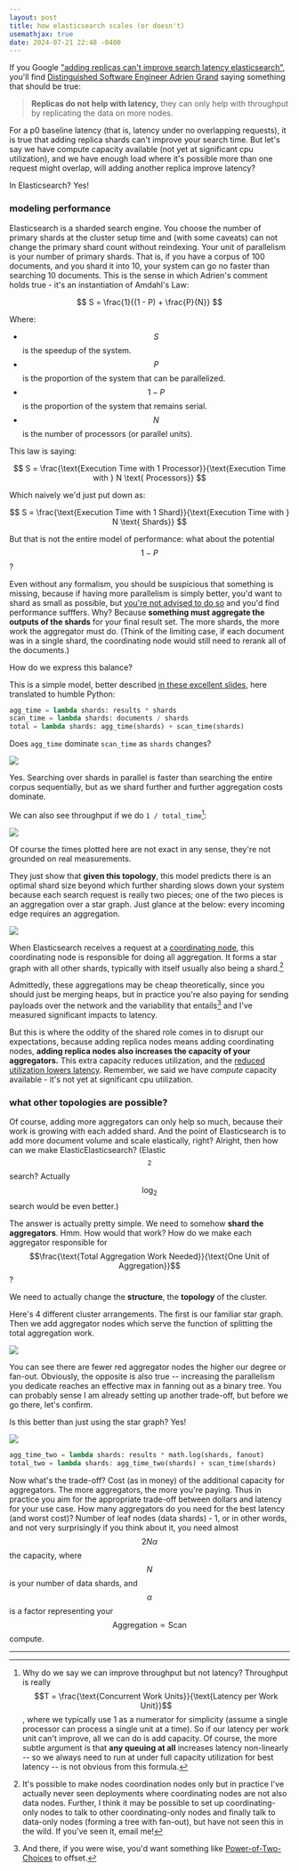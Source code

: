 ```yaml
---
layout: post
title: how elasticsearch scales (or doesn't)
usemathjax: true
date: 2024-07-21 22:48 -0400
---
```


If you Google ["adding replicas can't improve search latency elasticsearch"](https://www.google.com/search?q=adding+replicas+can%27t+improve+search+latency+elasticsearch&oq=adding+replicas+can%27t+improve+search+latency+elasticsearch&gs_lcrp=EgZjaHJvbWUyBggAEEUYOTIHCAEQIRigATIHCAIQIRigATIHCAMQIRigATIHCAQQIRigATIHCAUQIRigAdIBCDY2NjFqMGoxqAIAsAIA&sourceid=chrome&ie=UTF-8), you'll find [Distinguished Software Engineer Adrien Grand](https://discuss.elastic.co/t/getting-worse-search-performance-with-a-replica-shard/60880/3) saying something that should be true:

> **Replicas do not help with latency,** they can only help with throughput by replicating the data on more nodes.

For a p0 baseline latency (that is, latency under no overlapping requests), it is true that adding replica shards can't improve your search time. But let's say we have compute capacity available (not yet at significant cpu utilization), and we have enough load where it's possible more than one request might overlap, will adding another replica improve latency?

In Elasticsearch? Yes!

### modeling performance

Elasticsearch is a sharded search engine. You choose the number of primary shards at the cluster setup time and (with some caveats) can not change the primary shard count without reindexing. Your unit of parallelism is your number of primary shards. That is, if you have a corpus of 100 documents, and you shard it into 10, your system can go no faster than searching 10 documents. This is the sense in which Adrien's comment holds true - it's an instantiation of Amdahl's Law:

$$
S = \frac{1}{(1 - P) + \frac{P}{N}}
$$

Where:
- $$S$$ is the speedup of the system.
- $$P$$ is the proportion of the system that can be parallelized.
- $$1 - P$$ is the proportion of the system that remains serial.
- $$N$$ is the number of processors (or parallel units).

This law is saying:

$$
S = \frac{\text{Execution Time with 1 Processor}}{\text{Execution Time with } N \text{ Processors}}
$$

Which naively we'd just put down as:

$$
S = \frac{\text{Execution Time with 1 Shard}}{\text{Execution Time with } N \text{ Shards}}
$$

But that is not the entire model of performance: what about the potential $$1-P$$? 

Even without any formalism, you should be suspicious that something is missing, because if having more parallelism is simply better, you'd want to shard as small as possible, but [you're not advised to do so](https://www.elastic.co/guide/en/elasticsearch/reference/7.17/size-your-shards.html#shard-count-recommendation) and you'd find performance sufffers. Why? Because **something must aggregate the outputs of the shards** for your final result set. The more shards, the more work the aggregator must do. (Think of the limiting case, if each document was in a single shard, the coordinating node would still need to rerank all of the documents.)

How do we express this balance?

This is a simple model, better described [in these excellent slides](https://speakerdeck.com/emfree/queueing-theory?slide=73), here translated to humble Python:

```python
agg_time = lambda shards: results * shards
scan_time = lambda shards: documents / shards
total = lambda shards: agg_time(shards) + scan_time(shards)
```

Does `agg_time` dominate `scan_time` as `shards` changes?

![](/images/star_time.png)

Yes. Searching over shards in parallel is faster than searching the entire corpus sequentially, but as we shard further and further aggregation costs dominate.

We can also see throughput if we do `1 / total_time`[^0]:

![](/images/star_thrpt.png)

Of course the times plotted here are not exact in any sense, they're not grounded on real measurements. 

They just show that **given this topology**, this model predicts there is an optimal shard size beyond which further sharding slows down your system because each search request is really two pieces; one of the two pieces is an aggregation over a star graph. Just glance at the below: every incoming edge requires an aggregation. 

![](/images//star_graph.png)

When Elasticsearch receives a request at a [coordinating node](https://www.elastic.co/guide/en/elasticsearch/reference/current/modules-node.html#coordinating-node), this coordinating node is responsible for doing all aggregation. It forms a star graph with all other shards, typically with itself usually also being a shard.[^1] 

Admittedly, these aggregations may be cheap theoretically, since you should just be merging heaps, but in practice you're also paying for sending payloads over the network and the variability that entails[^2] and I've measured significant impacts to latency.

But this is where the oddity of the shared role comes in to disrupt our expectations, because adding replica nodes means adding coordinating nodes, **adding replica nodes also increases the capacity of your aggregators.** This extra capacity reduces utilization, and the [reduced utilization lowers latency](https://erikbern.com/2018/03/27/waiting-time-load-factor-and-queueing-theory.html). Remember, we said we have _compute_ capacity available - it's not yet at significant cpu utilization.

### what other topologies are possible?

Of course, adding more aggregators can only help so much, because their work is growing with each added shard. And the point of Elasticsearch is to add more document volume and scale elastically, right? Alright, then how can we make ElasticElasticsearch? (Elastic$$^2$$search? Actually $$\log_2$$search would be even better.)

The answer is actually pretty simple. We need to somehow **shard the aggregators**. Hmm. How would that work? How do we make each aggregator responsible for $$\frac{\text{Total Aggregation Work Needed}}{\text{One Unit of Aggregation}}$$?

We need to actually change the **structure**, the __topology__ of the cluster.

Here's 4 different cluster arrangements. The first is our familiar star graph. Then we add aggregator nodes which serve the function of splitting the total aggregation work.

![](/images/topologies.png)

You can see there are fewer red aggregator nodes the higher our degree or fan-out. Obviously, the opposite is also true -- increasing the parallelism you dedicate reaches an effective max in fanning out as a binary tree. You can probably sense I am already setting up another trade-off, but before we go there, let's confirm.

Is this better than just using the star graph? Yes!

![](/images/cluster_comparison.png)

```python
agg_time_two = lambda shards: results * math.log(shards, fanout)
total_two = lambda shards: agg_time_two(shards) + scan_time(shards)
```

Now what's the trade-off? Cost (as in money) of the additional capacity for aggregators. The more aggregators, the more you're paying. Thus in practice you aim for the appropriate trade-off between dollars and latency for your use case. How many aggregators do you need for the best latency (and worst cost)? Number of leaf nodes (data shards) - 1, or in other words, and not very surprisingly if you think about it, you need almost $$2N\alpha$$ the capacity, where $$N$$ is your number of data shards, and $$\alpha$$ is a factor representing your $$\text{Aggregation} \propto \text{Scan}$$ compute.


---

[^0]: Why do we say we can improve throughput but not latency? Throughput is really $$T = \frac{\text{Concurrent Work Units}}{\text{Latency per Work Unit}}$$, where we typically use 1 as a numerator for simplicity (assume a single processor can process a single unit at a time). So if our latency per work unit can't improve, all we can do is add capacity. Of course, the more subtle argument is that __any queuing at all__ increases latency non-linearly -- so we always need to run at under full capacity utilization for best latency -- is not obvious from this formula.
[^1]: It's possible to make nodes coordination nodes only but in practice I've actually never seen deployments where coordinating nodes are not also data nodes. Further, I think it may be possible to set up coordinating-only nodes to talk to other coordinating-only nodes and finally talk to data-only nodes (forming a tree with fan-out), but have not seen this in the wild. If you've seen it, email me!
[^2]: And there, if you were wise, you'd want something like [Power-of-Two-Choices](https://web.stanford.edu/class/cs265/Lectures/Lecture6/l6.pdf) to offset.